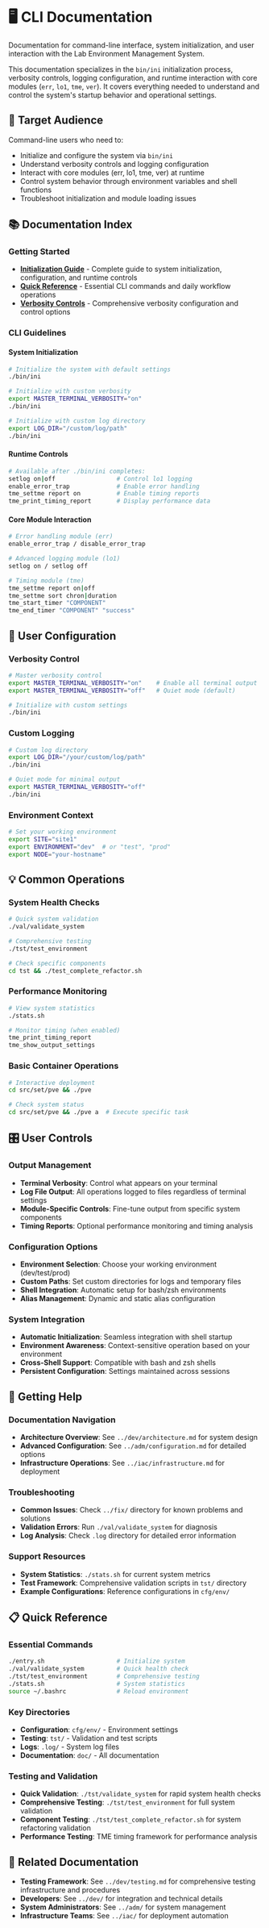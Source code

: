 # 🖥️ CLI Documentation

Documentation for command-line interface, system initialization, and user interaction with the Lab Environment Management System.

This documentation specializes in the `bin/ini` initialization process, verbosity controls, logging configuration, and runtime interaction with core modules (`err`, `lo1`, `tme`, `ver`). It covers everything needed to understand and control the system's startup behavior and operational settings.

## 🎯 Target Audience

Command-line users who need to:
- Initialize and configure the system via `bin/ini`
- Understand verbosity controls and logging configuration
- Interact with core modules (err, lo1, tme, ver) at runtime
- Control system behavior through environment variables and shell functions
- Troubleshoot initialization and module loading issues

## 📚 Documentation Index

### Getting Started
- **[Initialization Guide](initiation.md)** - Complete guide to system initialization, configuration, and runtime controls
- **[Quick Reference](quick-reference.md)** - Essential CLI commands and daily workflow operations
- **[Verbosity Controls](verbosity-controls.md)** - Comprehensive verbosity configuration and control options

### CLI Guidelines

#### System Initialization
```bash
# Initialize the system with default settings
./bin/ini

# Initialize with custom verbosity
export MASTER_TERMINAL_VERBOSITY="on"
./bin/ini

# Initialize with custom log directory
export LOG_DIR="/custom/log/path"
./bin/ini
```

#### Runtime Controls
```bash
# Available after ./bin/ini completes:
setlog on|off                 # Control lo1 logging
enable_error_trap             # Enable error handling
tme_settme report on          # Enable timing reports
tme_print_timing_report       # Display performance data
```

#### Core Module Interaction
```bash
# Error handling module (err)
enable_error_trap / disable_error_trap

# Advanced logging module (lo1)  
setlog on / setlog off

# Timing module (tme)
tme_settme report on|off
tme_settme sort chron|duration
tme_start_timer "COMPONENT"
tme_end_timer "COMPONENT" "success"
```

## 🔧 User Configuration

### Verbosity Control
```bash
# Master verbosity control
export MASTER_TERMINAL_VERBOSITY="on"    # Enable all terminal output
export MASTER_TERMINAL_VERBOSITY="off"   # Quiet mode (default)

# Initialize with custom settings
./bin/ini
```

### Custom Logging
```bash
# Custom log directory
export LOG_DIR="/your/custom/log/path"
./bin/ini

# Quiet mode for minimal output
export MASTER_TERMINAL_VERBOSITY="off"
./bin/ini
```

### Environment Context
```bash
# Set your working environment
export SITE="site1"
export ENVIRONMENT="dev"  # or "test", "prod"
export NODE="your-hostname"
```

## 💡 Common Operations

### System Health Checks
```bash
# Quick system validation
./val/validate_system

# Comprehensive testing
./tst/test_environment

# Check specific components
cd tst && ./test_complete_refactor.sh
```

### Performance Monitoring
```bash
# View system statistics
./stats.sh

# Monitor timing (when enabled)
tme_print_timing_report
tme_show_output_settings
```

### Basic Container Operations
```bash
# Interactive deployment
cd src/set/pve && ./pve

# Check system status
cd src/set/pve && ./pve a  # Execute specific task
```

## 🎛️ User Controls

### Output Management
- **Terminal Verbosity**: Control what appears on your terminal
- **Log File Output**: All operations logged to files regardless of terminal settings
- **Module-Specific Controls**: Fine-tune output from specific system components
- **Timing Reports**: Optional performance monitoring and timing analysis

### Configuration Options
- **Environment Selection**: Choose your working environment (dev/test/prod)
- **Custom Paths**: Set custom directories for logs and temporary files
- **Shell Integration**: Automatic setup for bash/zsh environments
- **Alias Management**: Dynamic and static alias configuration

### System Integration
- **Automatic Initialization**: Seamless integration with shell startup
- **Environment Awareness**: Context-sensitive operation based on your environment
- **Cross-Shell Support**: Compatible with bash and zsh shells
- **Persistent Configuration**: Settings maintained across sessions

## 🚀 Getting Help

### Documentation Navigation
- **Architecture Overview**: See `../dev/architecture.md` for system design
- **Advanced Configuration**: See `../adm/configuration.md` for detailed options
- **Infrastructure Operations**: See `../iac/infrastructure.md` for deployment

### Troubleshooting
- **Common Issues**: Check `../fix/` directory for known problems and solutions
- **Validation Errors**: Run `./val/validate_system` for diagnosis
- **Log Analysis**: Check `.log` directory for detailed error information

### Support Resources
- **System Statistics**: `./stats.sh` for current system metrics
- **Test Framework**: Comprehensive validation scripts in `tst/` directory
- **Example Configurations**: Reference configurations in `cfg/env/`

## 📋 Quick Reference

### Essential Commands
```bash
./entry.sh                    # Initialize system
./val/validate_system         # Quick health check
./tst/test_environment        # Comprehensive testing
./stats.sh                    # System statistics
source ~/.bashrc              # Reload environment
```

### Key Directories
- **Configuration**: `cfg/env/` - Environment settings
- **Testing**: `tst/` - Validation and test scripts  
- **Logs**: `.log/` - System log files
- **Documentation**: `doc/` - All documentation

### Testing and Validation
- **Quick Validation**: `./tst/validate_system` for rapid system health checks
- **Comprehensive Testing**: `./tst/test_environment` for full system validation
- **Component Testing**: `./tst/test_complete_refactor.sh` for system refactoring validation
- **Performance Testing**: TME timing framework for performance analysis

## 📖 Related Documentation

- **Testing Framework**: See `../dev/testing.md` for comprehensive testing infrastructure and procedures
- **Developers**: See `../dev/` for integration and technical details
- **System Administrators**: See `../adm/` for system management
- **Infrastructure Teams**: See `../iac/` for deployment automation
